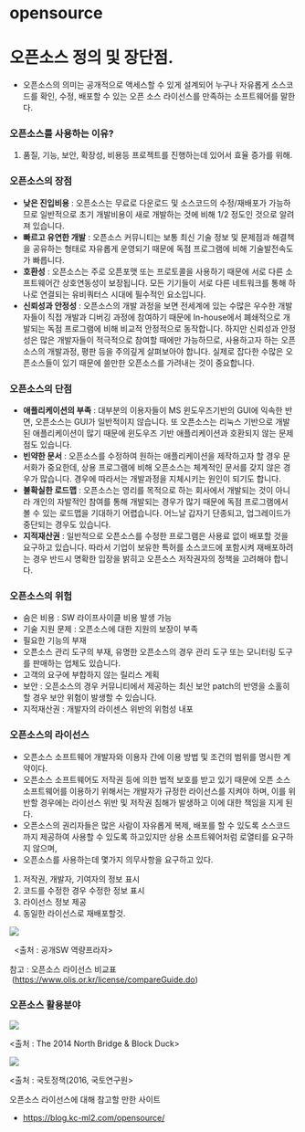 # opensource

# 오픈소스 정의 및 장단점.

*   오픈소스의 의미는 공개적으로 액세스할 수 있게 설계되어 누구나 자유롭게 소스코드를 확인, 수정, 배포할 수 있는 오픈 소스 라이선스를 만족하는 소프트웨어를 말한다.

### 오픈소스를 사용하는 이유?

1.  품질, 기능, 보안, 확장성, 비용등 프로젝트를 진행하는데 있어서 효율 증가를 위해.

### **오픈소스의 장점**

*   **낮은 진입비용** : 오픈소스는 무료로 다운로드 및 소스코드의 수정/재배포가 가능하므로 일반적으로 초기 개발비용이 새로 개발하는 것에 비해 1/2 정도인 것으로 알려져 있습니다.
*   **빠르고 유연한 개발** : 오픈소스 커뮤니티는 보통 최신 기술 정보 및 문제점과 해결책을 공유하는 형태로 자유롭게 운영되기 때문에 독점 프로그램에 비해 기술발전속도가 빠릅니다.
*   **호환성** : 오픈소스는 주로 오픈포맷 또는 프로토콜을 사용하기 때문에 서로 다른 소프트웨어간 상호연동성이 보장됩니다. 모든 기기들이 서로 다른 네트워크를 통해 하나로 연결되는 유비쿼터스 시대에 필수적인 요소입니다.
*   **신뢰성과 안정성** : 오픈소스의 개발 과정을 보면 전세계에 있는 수많은 우수한 개발자들이 직접 개발과 디버깅 과정에 참여하기 때문에 In-house에서 폐쇄적으로 개발되는 독점 프로그램에 비해 비교적 안정적으로 동작합니다. 하지만 신뢰성과 안정성은 많은 개발자들이 적극적으로 참여할 때에만 가능하므로, 사용하고자 하는 오픈소스의 개발과정, 평판 등을 주의깊게 살펴보아야 합니다. 실제로 잡다한 수많은 오픈소스들이 있기 때문에 쓸만한 오픈소스를 가려내는 것이 중요합니다.

### **오픈소스의 단점**

*   **애플리케이션의 부족** : 대부분의 이용자들이 MS 윈도우즈기반의 GUI에 익속한 반면, 오픈소스는 GUI가 일반적이지 않습니다. 또 오픈소스는 리눅스 기반으로 개발된 애플리케이션이 많기 때문에 윈도우즈 기반 애플리케이션과 호환되지 않는 문제점도 있습니다.
*   **빈약한 문서** : 오픈소스를 수정하여 원하는 애플리케이션을 제작하고자 할 경우 문서화가 중요한데, 상용 프로그램에 비해 오픈소스는 체계적인 문서를 갖지 않은 경우가 많습니다. 경우에 따라서는 개발과정을 지체시키는 원인이 되기도 합니다.
*   **불확실한 로드맵** : 오픈소스는 영리를 목적으로 하는 회사에서 개발되는 것이 아니라 개인의 자발적인 참여를 통해 개발되는 경우가 많기 때문에 독점 프로그램에서 볼 수 있는 로드맵을 기대하기 어렵습니다. 어느날 갑자기 단종되고, 업그레이드가 중단되는 경우도 있습니다.
*   **지적재산권** : 일반적으로 오픈소스를 수정한 프로그램은 사용료 없이 배포할 것을 요구하고 있습니다. 따라서 기업이 보유한 특허를 소스코드에 포함시켜 재배포하려는 경우 반드시 명확한 입장을 밝히고 오픈소스 저작권자의 정책을 고려해야 합니다.

### **오픈소스의 위험**

*   숨은 비용 : SW 라이프사이클 비용 발생 가능
*   기술 지원 문제 : 오픈소스에 대한 지원의 보장이 부족
*   필요한 기능의 부재
*   오픈소스 관리 도구의 부재, 유명한 오픈소스의 경우 관리 도구 또는 모니터링 도구를 판매하는 업체도 있습니다.
*   고객의 요구에 부합하지 않는 릴리스 계획
*   보안 : 오픈소스의 경우 커뮤니티에서 제공하는 최신 보안 patch의 반영을 소홀히 할 경우 보안 위험이 발생할 수 있습니다.
*   지적재산권 : 개발자의 라이센스 위반의 위험성 내포

### **오픈소스의 라이선스**

*   오픈소스 소프트웨어 개발자와 이용자 간에 이용 방법 및 조건의 범위를 명시한 계약이다.
*   오픈소스 소프트웨어도 저작권 등에 의한 법적 보호를 받고 있기 때문에 오픈 소스 소프트웨어를 이용하기 위해서는 개발자가 규정한 라이선스를 지켜야 하며, 이를 위반할 경우에는 라이선스 위반 및 저작권 침해가 발생하고 이에 대한 책임을 지게 된다.
*   오픈소스의 권리자들은 많은 사람이 자유롭게 복제, 배포를 할 수 있도록 소스코드까지 제공하여 사용할 수 있도록 하고있지만 상용 소프트웨어처럼 로열티를 요구하지 않으며,
*   오픈소스를 사용하는데 몇가지 의무사항을 요구하고 있다.

1.  저작권, 개발자, 기여자의 정보 표시
2.  코드를 수정한 경우 수정한 정보 표시
3.  라이선스 정보 제공
4.  동일한 라이선스로 재배포할것.

![](https://user-images.githubusercontent.com/31919227/147028335-3edb6ebe-96db-4afe-8eef-1b78d8e3cdb1.png)

  \<출처 : 공개SW 역량프라자>

참고 : 오픈소스 라이선스 비교표  (https://www.olis.or.kr/license/compareGuide.do)

### 오픈소스 활용분야

![](https://user-images.githubusercontent.com/31919227/147042349-bb330326-231f-4f5a-87ff-514368bb3c70.png)

\<출처 : The 2014 North Bridge & Block Duck>

![](https://user-images.githubusercontent.com/31919227/147042401-f6d04de0-e4bc-45dd-8e32-db4ba793da44.png)

\<출처 : 국토정책(2016, 국토연구원>

오픈소스 라이선스에 대해 참고할 만한 사이트 

*   https://blog.kc-ml2.com/opensource/
